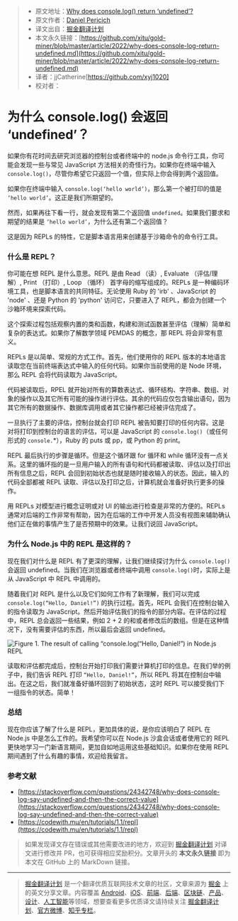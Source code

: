 > * 原文地址：[Why does console.log() return ‘undefined’?](https://blog.bitsrc.io/why-does-console-log-return-undefined-e06d44b4d0f8)
> * 原文作者：[Daniel Pericich](https://medium.com/@dpericich)
> * 译文出自：[掘金翻译计划](https://github.com/xitu/gold-miner)
> * 本文永久链接：[https://github.com/xitu/gold-miner/blob/master/article/2022/why-does-console-log-return-undefined.md](https://github.com/xitu/gold-miner/blob/master/article/2022/why-does-console-log-return-undefined.md)
> * 译者：jjCatherine[https://github.com/xyj1020]
> * 校对者：

# 为什么 console.log() 会返回 ‘undefined’？

如果你有花时间去研究浏览器的控制台或者终端中的 node.js 命令行工具，你可能会发现一些与常见 JavaScript 方法相关的奇怪行为。如果你在终端中输入 `console.log()`，尽管你希望它只返回一个值，但实际上你会得到两个返回值。

如果你在终端中输入 `console.log(‘hello world’)`，那么第一个被打印的值是 `‘hello world’`。这正是我们所期望的。

然而，如果再往下看一行，就会发现有第二个返回值 `undefined`。如果我们要求和期望的结果是 `‘hello world’`，为什么还有第二个返回值？

这是因为 REPLs 的特性，它是脚本语言用来创建基于沙箱命令的命令行工具。

### 什么是 REPL？

你可能在想 REPL 是什么意思。REPL 是由 Read （读）, Evaluate （评估/理解）, Print （打印）, Loop （循环） 首字母的缩写组成的。REPLs 是一种编码环境工具，也是脚本语言的共同特征。无论使用 Ruby 的 'irb' 、JavaScript 的 'node' 、还是 Python 的 'python' 访问它，只要进入了 REPL，都会为创建一个沙箱环境来探索代码。

这个探索过程包括观察内置的类和函数，构建和测试函数甚至评估（理解）简单和复杂的表达式。如果你了解数学领域 PEMDAS 的概念，那 REPL 将会非常有意义。

REPLs 是以简单、常规的方式工作。首先，他们使用你的 REPL 版本的本地语言读取您在当前终端表达式中输入的任何代码。如果你当前使用的是 Node 环境，那么 REPL 会将代码读取为 JavaScript。

代码被读取后，RPEL 就开始对所有的算数表达式、循环结构、字符串、数组、对象的操作以及其它所有可能的操作进行评估。其余的代码应仅包含输出语句，因为其它所有的数据操作、数据库调用或者其它操作都已经被评估完成了。

一旦执行了主要的评估，控制台就会打印 REPL 被告知要打印的任何内容。这是对将打印到控制台的语言的评估，可以是 JavaScript 的 `console.log()`（或任何形式的 `console.`*），Ruby 的 puts 或 pp，或 Python 的 print。

REPL 最后执行的步骤是循环。但是这个循环跟 for 循环和 while 循环没有一点关系。这里的循环指的是一旦用户输入的所有语句和代码都被读取、评估以及打印出所有信息之后，REPL 会回到初始状态也就是随时接收输入的状态。因此，输入的代码全部都被 REPL 读取、评估以及打印之后，计算机就会准备好执行更多的操作。

用 REPLs 对模型进行概念证明或对 UI 的输出进行检查是非常的方便的。REPLs 通常对后端的工作非常有帮助，因为在后端的工作中开发人员没有视图来辅助确认他们正在做的事情产生了是否预期中的效果。让我们说回 JavaScript。

### 为什么 Node.js 中的 REPL 是这样的？

现在我们对什么是 REPL 有了更深的理解，让我们继续探讨为什么 `console.log()` 会返回 undefined。当我们在浏览器或者终端中调用 `console.log()`时，实际上是从 JavaScript 中 REPL 中调用的。

随着我们对 REPL 是什么以及它们如何工作有了新理解，我们可以完成 `console.log(“Hello, Daniel!”)` 的执行过程。首先，REPL 会我们在控制台输入的指令读取为 JavaScript。然后开始评估我们的指令的部分内容。在评估的过程中，REPL 总会返回一些结果，例如 2 + 2 的和或者修改后的数组。但是在这种情况下，没有需要评估的东西，所以最后会返回 undefined。

![Figure 1. The result of calling “console.log(“Hello, Daniel!”) in Node.js REPL](https://cdn-images-1.medium.com/max/2000/1*oRXhxIJaSy_meLMsIxXjdw.png)

读取和评估都完成后，控制台开始打印我们需要计算机打印的信息。在我们举的例子中，我们告诉 REPL 打印 `“Hello, Daniel!”`，所以 REPL 将其在控制台中输出。在这之后，我们就准备好循环回到了初始状态，这时 REPL 可以接受我们下一组指令的状态。简单！

### 总结

现在你应该了解了什么是 REPL，更加具体的说，是你应该明白了 REPL 在 Node.js 中是怎么工作的。我希望你可以在 Node.js 沙盒会话或者使用它的 REPL 更快地学习一门新语言期间，更加自如地运用这些基础知识。如果你在使用 REPL 期间遇到了什么有趣的事情，欢迎给我留言。

### 参考文献

* [https://stackoverflow.com/questions/24342748/why-does-console-log-say-undefined-and-then-the-correct-value](https://stackoverflow.com/questions/24342748/why-does-console-log-say-undefined-and-then-the-correct-value)
* [https://codewith.mu/en/tutorials/1.1/repl](https://codewith.mu/en/tutorials/1.1/repl)

> 如果发现译文存在错误或其他需要改进的地方，欢迎到 [掘金翻译计划](https://github.com/xitu/gold-miner) 对译文进行修改并 PR，也可获得相应奖励积分。文章开头的 **本文永久链接** 即为本文在 GitHub 上的 MarkDown 链接。

---

> [掘金翻译计划](https://github.com/xitu/gold-miner) 是一个翻译优质互联网技术文章的社区，文章来源为 [掘金](https://juejin.im) 上的英文分享文章。内容覆盖 [Android](https://github.com/xitu/gold-miner#android)、[iOS](https://github.com/xitu/gold-miner#ios)、[前端](https://github.com/xitu/gold-miner#前端)、[后端](https://github.com/xitu/gold-miner#后端)、[区块链](https://github.com/xitu/gold-miner#区块链)、[产品](https://github.com/xitu/gold-miner#产品)、[设计](https://github.com/xitu/gold-miner#设计)、[人工智能](https://github.com/xitu/gold-miner#人工智能)等领域，想要查看更多优质译文请持续关注 [掘金翻译计划](https://github.com/xitu/gold-miner)、[官方微博](http://weibo.com/juejinfanyi)、[知乎专栏](https://zhuanlan.zhihu.com/juejinfanyi)。
